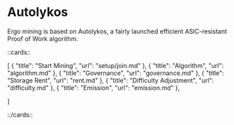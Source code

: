 # Autolykos

Ergo mining is based on Autolykos, a fairly launched efficient ASIC-resistant Proof of Work algorithm. 

::cards::

[
  {
    "title": "Start Mining",
    "url": "setup/join.md"
  },
  {
    "title": "Algorithm",
    "url": "algorithm.md"
  },
  {
    "title": "Governance",
    "url": "governance.md"
  },
  {
    "title": "Storage Rent",
    "url": "rent.md"
  },
  {
    "title": "Difficulty Adjustment",
    "url": "difficulty.md"
  },
  {
    "title": "Emission",
    "url": "emission.md"
  },

]

::/cards::


